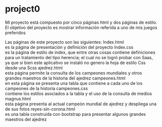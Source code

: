 # project0
Mi proyecto está compuesto por cinco páginas html y dos páginas de estilo.
El objetivo del proyecto es  mostrar información referida a uno de mis juegos preferidos

Las páginas de este proyecto son las siguientes:
Index.html                 
 es la página de presentación y definición del proyecto
Index.css                    
    es la página de estilo de index, que entre otras cosas contiene definiciones para un 
    tratamiento del tipo herencia; el cual no se logró probar  con Saas, ya que si bien 
    este aplicativo se instaló no genero la hoja de estilo Css desde una Scss
ajedrez.html              
    esta página permite la consulta de los campeones mundiales y otros grandes maestros de
    la historia del ajedrez
campeones.html        
    en esta página se presenta una tabla que contiene a cada uno de los campeones  de la historia 
campeones.css            
    contiene los estilos asociados a la tabla y el uso de la consulta de medios
magnus.html                
    esta página presenta al actual campeón mundial de ajedrez y despliega una de sus fotos
reyes-sin-corona.html  
    es una tabla construida con bootstrap para presentar algunos grandes maestros del ajedrez
